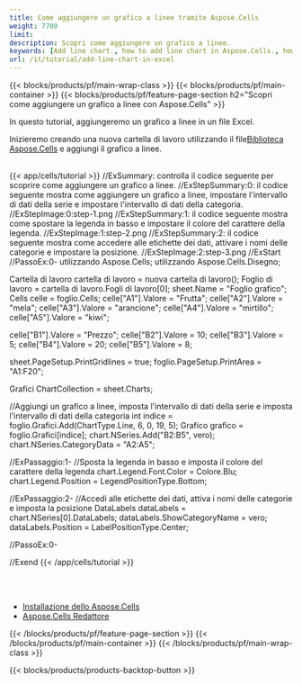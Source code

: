```yaml
---
title: Come aggiungere un grafico a linee tramite Aspose.Cells
weight: 7700
limit:
description: Scopri come aggiungere un grafico a linee.
keywords: [Add line chart., how to add line chart in Aspose.Cells., how to add line chart using Aspose.Cells]
url: /it/tutorial/add-line-chart-in-excel
---
```

{{< blocks/products/pf/main-wrap-class >}}
{{< blocks/products/pf/main-container >}}
{{< blocks/products/pf/feature-page-section h2="Scopri come aggiungere un grafico a linee con Aspose.Cells" >}}

<p>
In questo tutorial, aggiungeremo un grafico a linee in un file Excel.
</p>

<p>
 Inizieremo creando una nuova cartella di lavoro utilizzando il file<a href="https://www.nuget.org/packages/Aspose.Cells">Biblioteca Aspose.Cells</a> e aggiungi il grafico a linee.
</p>

<br />
{{< app/cells/tutorial >}}
//ExSummary: controlla il codice seguente per scoprire come aggiungere un grafico a linee.
//ExStepSummary:0: il codice seguente mostra come aggiungere un grafico a linee, impostare l'intervallo di dati della serie e impostare l'intervallo di dati della categoria.
//ExStepImage:0:step-1.png
//ExStepSummary:1: il codice seguente mostra come spostare la legenda in basso e impostare il colore del carattere della legenda.
//ExStepImage:1:step-2.png
//ExStepSummary:2: il codice seguente mostra come accedere alle etichette dei dati, attivare i nomi delle categorie e impostare la posizione.
//ExStepImage:2:step-3.png
//ExStart
//PassoEx:0-
utilizzando Aspose.Cells;
utilizzando Aspose.Cells.Disegno;

Cartella di lavoro cartella di lavoro = nuova cartella di lavoro();
Foglio di lavoro = cartella di lavoro.Fogli di lavoro[0];
sheet.Name = "Foglio grafico";
Cells celle = foglio.Cells;
celle["A1"].Valore = "Frutta";
celle["A2"].Valore = "mela";
celle["A3"].Valore = "arancione";
celle["A4"].Valore = "mirtillo";
celle["A5"].Valore = "kiwi";

celle["B1"].Valore = "Prezzo";
celle["B2"].Valore = 10;
celle["B3"].Valore = 5;
celle["B4"].Valore = 20;
celle["B5"].Valore = 8;

sheet.PageSetup.PrintGridlines = true;
foglio.PageSetup.PrintArea = "A1:F20";

Grafici ChartCollection = sheet.Charts;

//Aggiungi un grafico a linee, imposta l'intervallo di dati della serie e imposta l'intervallo di dati della categoria
int indice = foglio.Grafici.Add(ChartType.Line, 6, 0, 19, 5);
Grafico grafico = foglio.Grafici[indice];
chart.NSeries.Add("B2:B5", vero);
chart.NSeries.CategoryData = "A2:A5";

//ExPassaggio:1-
//Sposta la legenda in basso e imposta il colore del carattere della legenda
chart.Legend.Font.Color = Colore.Blu;
chart.Legend.Position = LegendPositionType.Bottom;

//ExPassaggio:2-
//Accedi alle etichette dei dati, attiva i nomi delle categorie e imposta la posizione
DataLabels dataLabels = chart.NSeries[0].DataLabels;
dataLabels.ShowCategoryName = vero;
dataLabels.Position = LabelPositionType.Center;

//PassoEx:0-

//Exend
{{< /app/cells/tutorial >}}
<br />

<br />
<br />
<div class="code-sample">
    <ul class="link-list">
        <li class="link-item"><a href="https://docs.aspose.com/cells/net/installation/">Installazione dello Aspose.Cells</a></li>
        <li class="link-item"><a href="https://products.aspose.app/cells/editor/">Aspose.Cells Redattore</a></li>
    </ul>
</div>

{{< /blocks/products/pf/feature-page-section >}}
{{< /blocks/products/pf/main-container >}}
{{< /blocks/products/pf/main-wrap-class >}}

{{< blocks/products/products-backtop-button >}}